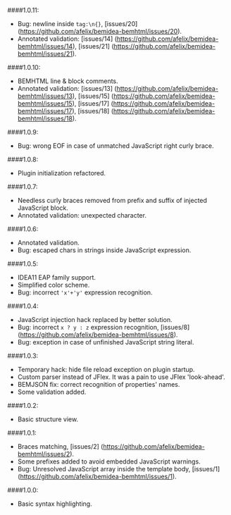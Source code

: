 ####1.0.11:

* Bug: newline inside `tag:\n{}`, [issues/20] (https://github.com/afelix/bemidea-bemhtml/issues/20).
* Annotated validation: [issues/14] (https://github.com/afelix/bemidea-bemhtml/issues/14), [issues/21] (https://github.com/afelix/bemidea-bemhtml/issues/21).

####1.0.10:

* BEMHTML line & block comments.
* Annotated validation: [issues/13] (https://github.com/afelix/bemidea-bemhtml/issues/13), [issues/15] (https://github.com/afelix/bemidea-bemhtml/issues/15), [issues/17] (https://github.com/afelix/bemidea-bemhtml/issues/17), [issues/18] (https://github.com/afelix/bemidea-bemhtml/issues/18).

####1.0.9:

* Bug: wrong EOF in case of unmatched JavaScript right curly brace.

####1.0.8:

* Plugin initialization refactored.

####1.0.7:

* Needless curly braces removed from prefix and suffix of injected JavaScript block.
* Annotated validation: unexpected character.

####1.0.6:

* Annotated validation.
* Bug: escaped chars in strings inside JavaScript expression.

####1.0.5:

* IDEA11 EAP family support.
* Simplified color scheme.
* Bug: incorrect `'x'+'y'` expression recognition.

####1.0.4:

* JavaScript injection hack replaced by better solution.
* Bug: incorrect `x ? y : z` expression recognition, [issues/8] (https://github.com/afelix/bemidea-bemhtml/issues/8).
* Bug: exception in case of unfinished JavaScript string literal.

####1.0.3:

* Temporary hack: hide file reload exception on plugin startup.
* Custom parser instead of JFlex. It was a pain to use JFlex 'look-ahead'.
* BEMJSON fix: correct recognition of properties' names.
* Some validation added.

####1.0.2:

* Basic structure view.

####1.0.1:

* Braces matching, [issues/2] (https://github.com/afelix/bemidea-bemhtml/issues/2).
* Some prefixes added to avoid embedded JavaScript warnings.
* Bug: Unresolved JavaScript array inside the template body, [issues/1] (https://github.com/afelix/bemidea-bemhtml/issues/1).

####1.0.0:

* Basic syntax highlighting.
